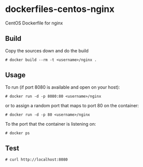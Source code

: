 # dockerfiles-centos-nginx

CentOS Dockerfile for nginx


## Build

Copy the sources down and do the build

```
# docker build --rm -t <username>/nginx .
```

## Usage

To run (if port 8080 is available and open on your host):

```
# docker run -d -p 8080:80 <username>/nginx
```

or to assign a random port that maps to port 80 on the container:

```
# docker run -d -p 80 <username>/nginx
```

To the port that the container is listening on:

```
# docker ps
```

## Test

```
# curl http://localhost:8080
```
